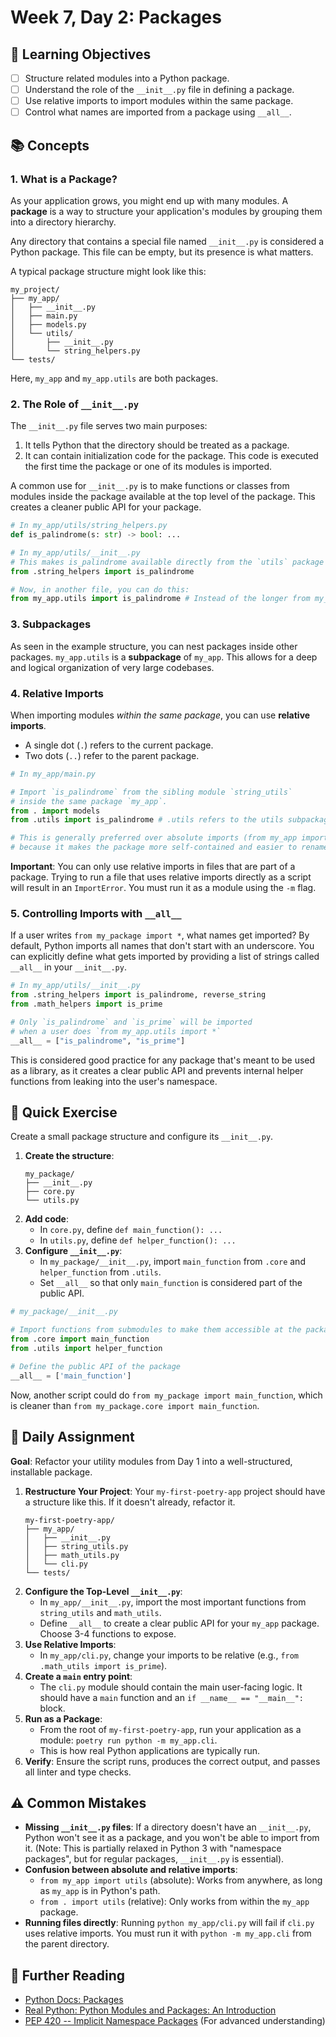 # Week 7, Day 2: Packages

## 🎯 Learning Objectives

- [ ] Structure related modules into a Python package.
- [ ] Understand the role of the `__init__.py` file in defining a package.
- [ ] Use relative imports to import modules within the same package.
- [ ] Control what names are imported from a package using `__all__`.

## 📚 Concepts

### 1. What is a Package?

As your application grows, you might end up with many modules. A **package** is a way to structure your application's modules by grouping them into a directory hierarchy.

Any directory that contains a special file named `__init__.py` is considered a Python package. This file can be empty, but its presence is what matters.

A typical package structure might look like this:

```
my_project/
├── my_app/
│   ├── __init__.py
│   ├── main.py
│   ├── models.py
│   └── utils/
│       ├── __init__.py
│       └── string_helpers.py
└── tests/
```

Here, `my_app` and `my_app.utils` are both packages.

### 2. The Role of `__init__.py`

The `__init__.py` file serves two main purposes:

1.  It tells Python that the directory should be treated as a package.
2.  It can contain initialization code for the package. This code is executed the first time the package or one of its modules is imported.

A common use for `__init__.py` is to make functions or classes from modules inside the package available at the top level of the package. This creates a cleaner public API for your package.

```python
# In my_app/utils/string_helpers.py
def is_palindrome(s: str) -> bool: ...

# In my_app/utils/__init__.py
# This makes is_palindrome available directly from the `utils` package
from .string_helpers import is_palindrome

# Now, in another file, you can do this:
from my_app.utils import is_palindrome # Instead of the longer from my_app.utils.string_helpers import ...
```

### 3. Subpackages

As seen in the example structure, you can nest packages inside other packages. `my_app.utils` is a **subpackage** of `my_app`. This allows for a deep and logical organization of very large codebases.

### 4. Relative Imports

When importing modules _within the same package_, you can use **relative imports**.

- A single dot (`.`) refers to the current package.
- Two dots (`..`) refer to the parent package.

```python
# In my_app/main.py

# Import `is_palindrome` from the sibling module `string_utils`
# inside the same package `my_app`.
from . import models
from .utils import is_palindrome # .utils refers to the utils subpackage

# This is generally preferred over absolute imports (from my_app import models)
# because it makes the package more self-contained and easier to rename.
```

**Important**: You can only use relative imports in files that are part of a package. Trying to run a file that uses relative imports directly as a script will result in an `ImportError`. You must run it as a module using the `-m` flag.

### 5. Controlling Imports with `__all__`

If a user writes `from my_package import *`, what names get imported? By default, Python imports all names that don't start with an underscore. You can explicitly define what gets imported by providing a list of strings called `__all__` in your `__init__.py`.

```python
# In my_app/utils/__init__.py
from .string_helpers import is_palindrome, reverse_string
from .math_helpers import is_prime

# Only `is_palindrome` and `is_prime` will be imported
# when a user does `from my_app.utils import *`
__all__ = ["is_palindrome", "is_prime"]
```

This is considered good practice for any package that's meant to be used as a library, as it creates a clear public API and prevents internal helper functions from leaking into the user's namespace.

## 🔹 Quick Exercise

Create a small package structure and configure its `__init__.py`.

1.  **Create the structure**:
    ```
    my_package/
    ├── __init__.py
    ├── core.py
    └── utils.py
    ```
2.  **Add code**:
    - In `core.py`, define `def main_function(): ...`
    - In `utils.py`, define `def helper_function(): ...`
3.  **Configure `__init__.py`**:
    - In `my_package/__init__.py`, import `main_function` from `.core` and `helper_function` from `.utils`.
    - Set `__all__` so that only `main_function` is considered part of the public API.

```python
# my_package/__init__.py

# Import functions from submodules to make them accessible at the package level
from .core import main_function
from .utils import helper_function

# Define the public API of the package
__all__ = ['main_function']
```

Now, another script could do `from my_package import main_function`, which is cleaner than `from my_package.core import main_function`.

## 📝 Daily Assignment

**Goal**: Refactor your utility modules from Day 1 into a well-structured, installable package.

1.  **Restructure Your Project**: Your `my-first-poetry-app` project should have a structure like this. If it doesn't already, refactor it.
    ```
    my-first-poetry-app/
    ├── my_app/
    │   ├── __init__.py
    │   ├── string_utils.py
    │   ├── math_utils.py
    │   └── cli.py
    └── tests/
    ```
2.  **Configure the Top-Level `__init__.py`**:
    - In `my_app/__init__.py`, import the most important functions from `string_utils` and `math_utils`.
    - Define `__all__` to create a clear public API for your `my_app` package. Choose 3-4 functions to expose.
3.  **Use Relative Imports**:
    - In `my_app/cli.py`, change your imports to be relative (e.g., `from .math_utils import is_prime`).
4.  **Create a `main` entry point**:
    - The `cli.py` module should contain the main user-facing logic. It should have a `main` function and an `if __name__ == "__main__":` block.
5.  **Run as a Package**:
    - From the root of `my-first-poetry-app`, run your application as a module: `poetry run python -m my_app.cli`.
    - This is how real Python applications are typically run.
6.  **Verify**: Ensure the script runs, produces the correct output, and passes all linter and type checks.

## ⚠️ Common Mistakes

- **Missing `__init__.py` files**: If a directory doesn't have an `__init__.py`, Python won't see it as a package, and you won't be able to import from it. (Note: This is partially relaxed in Python 3 with "namespace packages", but for regular packages, `__init__.py` is essential).
- **Confusion between absolute and relative imports**:
  - `from my_app import utils` (absolute): Works from anywhere, as long as `my_app` is in Python's path.
  - `from . import utils` (relative): Only works from within the `my_app` package.
- **Running files directly**: Running `python my_app/cli.py` will fail if `cli.py` uses relative imports. You must run it with `python -m my_app.cli` from the parent directory.

## 📖 Further Reading

- [Python Docs: Packages](https://docs.python.org/3/tutorial/modules.html#packages)
- [Real Python: Python Modules and Packages: An Introduction](https://realpython.com/python-modules-packages/)
- [PEP 420 -- Implicit Namespace Packages](https://peps.python.org/pep-0420/) (For advanced understanding)
